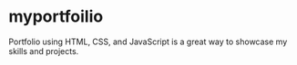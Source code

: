 # myportfoilio
 Portfolio using HTML, CSS, and JavaScript is a great way to showcase my skills and projects.

